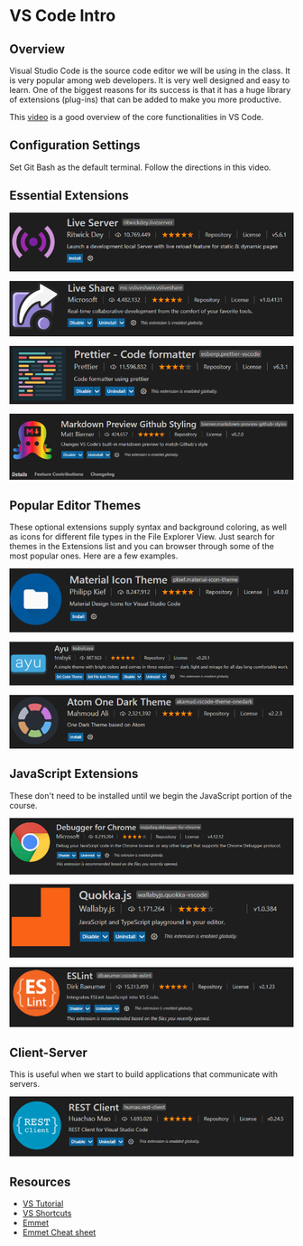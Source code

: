 # VS Code Intro

## Overview

Visual Studio Code is the source code editor we will be using in the class. It is very popular among web developers. It is very well designed and easy to learn. One of the biggest reasons for its success is that it has a huge library of extensions \(plug-ins\) that can be added to make you more productive.

This [video](https://www.youtube.com/watch?v=ORrELERGIHs) is a good overview of the core functionalities in VS Code.

## Configuration Settings

Set Git Bash as the default terminal. Follow the directions in this video.

## Essential Extensions

![](../.gitbook/assets/image%20%2817%29.png)

![](../.gitbook/assets/image%20%2845%29.png)

![](../.gitbook/assets/image%20%288%29.png)

![](../.gitbook/assets/image%20%28132%29.png)

## Popular Editor Themes

These optional extensions supply syntax and background coloring, as well as icons for different file types in the File Explorer View. Just search for themes in the Extensions list and you can browser through some of the most popular ones. Here are a few examples.

![](../.gitbook/assets/image%20%2819%29.png)

![](../.gitbook/assets/image%20%28124%29.png)

![](../.gitbook/assets/image%20%2891%29.png)

## JavaScript Extensions

These don't need to be installed until we begin the JavaScript portion of the course.

![](../.gitbook/assets/image%20%2868%29.png)

![](../.gitbook/assets/image%20%2878%29.png)

![](../.gitbook/assets/image%20%2841%29.png)

## Client-Server

This is useful when we start to build applications that communicate with servers.

![](../.gitbook/assets/image%20%28117%29.png)

## Resources

* [VS Tutorial](https://www.youtube.com/watch?v=ORrELERGIHs)
* [VS Shortcuts](https://travis.media/10-vs-code-shortcuts-to-memorize-that-will-boost-your-productivity/)
* [Emmet](https://dev.to/raaynaldo/speed-up-code-your-html-using-emmet-in-vscode-nesting-operators-201o)
* [Emmet Cheat sheet](https://docs.emmet.io/cheat-sheet/)

